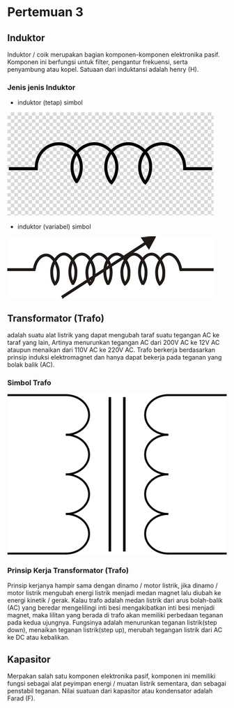 # Pertemuan 3

## Induktor

Induktor / coik merupakan bagian komponen-komponen elektronika pasif. Komponen ini berfungsi untuk filter, pengantur frekuensi, serta penyambung atau kopel. Satuaan dari induktansi adalah henry (H).

### Jenis jenis Induktor

- induktor (tetap) simbol

![Induktor tetap](img/induktorTetap.png)

- induktor (variabel) simbol

![Induktor Variabel](img/induktorVariabel.png)

## Transformator (Trafo)

adalah suatu alat listrik yang dapat mengubah taraf suatu tegangan AC ke taraf yang lain, Artinya menurunkan tegangan AC dari 200V AC ke 12V AC ataupun menaikan dari 110V AC ke 220V AC. Trafo berkerja berdasarkan prinsip induksi elektromagnet dan hanya dapat bekerja pada teganan yang bolak balik (AC).

### Simbol Trafo

![Trafo](img/trafo.png)

### Prinsip Kerja Transformator (Trafo)

Prinsip kerjanya hampir sama dengan dinamo / motor listrik, jika dinamo / motor listrik mengubah energi listrik menjadi medan magnet lalu diubah ke energi kinetik / gerak. Kalau trafo adalah medan listrik dari arus bolah-balik (AC) yang beredar mengelilingi inti besi mengakibatkan inti besi menjadi magnet, maka lilitan yang berada di trafo akan memiliki perbedaan teganan pada kedua ujungnya. Fungsinya adalah menurunkan teganan listrik(step down), menaikan teganan listrik(step up), merubah tegangan listrik dari AC ke DC atau kebalikan.

## Kapasitor

Merpakan salah satu komponen elektronika pasif, komponen ini memiliki fungsi sebagai alat peyimpan energi / muatan listrik sementara, dan sebagai penstabil teganan. Nilai suatuan dari kapasitor atau kondensator adalah Farad (F).

